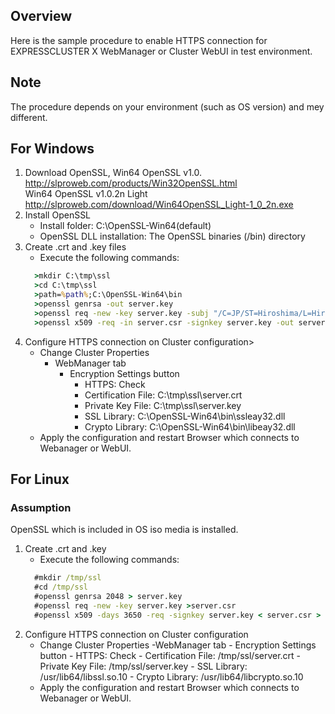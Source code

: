 

## Overview
Here is the sample procedure to enable HTTPS connection for EXPRESSCLUSTER X WebManager or Cluster WebUI in test environment.

## Note
The procedure depends on your environment (such as OS version) and mey different.

## For Windows
1. Download OpenSSL, Win64 OpenSSL v1.0.
	http://slproweb.com/products/Win32OpenSSL.html  
	Win64 OpenSSL v1.0.2n Light  
	http://slproweb.com/download/Win64OpenSSL_Light-1_0_2n.exe
1. Install OpenSSL
	- Install folder: C:\OpenSSL-Win64(default)
	- OpenSSL DLL installation: The OpenSSL binaries (/bin) directory
1. Create .crt and .key files
	- Execute the following commands:  
	```bat
	  >mkdir C:\tmp\ssl
	  >cd C:\tmp\ssl
	  >path=%path%;C:\OpenSSL-Win64\bin
	  >openssl genrsa -out server.key
	  >openssl req -new -key server.key -subj "/C=JP/ST=Hiroshima/L=Hiroshima/O=ore/OU=ore/CN=ore" -config c:\OpenSSL-Win64\bin\openssl.cfg > server.csr
	  >openssl x509 -req -in server.csr -signkey server.key -out server.crt -days 7300 -extensions server
	```
1. Configure HTTPS connection on Cluster configuration>
	- Change Cluster Properties
		- WebManager tab
			- Encryption Settings button 
				- HTTPS: Check
				- Certification File: C:\tmp\ssl\server.crt
				- Private Key File: C:\tmp\ssl\server.key
				- SSL Library: C:\OpenSSL-Win64\bin\ssleay32.dll
				- Crypto Library: C:\OpenSSL-Win64\bin\libeay32.dll
	- Apply the configuration and restart Browser which connects to Webanager or WebUI.


## For Linux
### Assumption
OpenSSL which is included in OS iso media is installed.

1. Create .crt and .key
	- Execute the following commands:  
	```bat
	  #mkdir /tmp/ssl
	  #cd /tmp/ssl
	  #openssl genrsa 2048 > server.key
	  #openssl req -new -key server.key >server.csr
	  #openssl x509 -days 3650 -req -signkey server.key < server.csr > server.crt
	```
1. Configure HTTPS connection on Cluster configuration
	- Change Cluster Properties
		-WebManager tab
			- Encryption Settings button 
				- HTTPS: Check
				- Certification File: /tmp/ssl/server.crt
				- Private Key File: /tmp/ssl/server.key
				- SSL Library: /usr/lib64/libssl.so.10
				- Crypto Library: /usr/lib64/libcrypto.so.10
	- Apply the configuration and restart Browser which connects to Webanager or WebUI.
